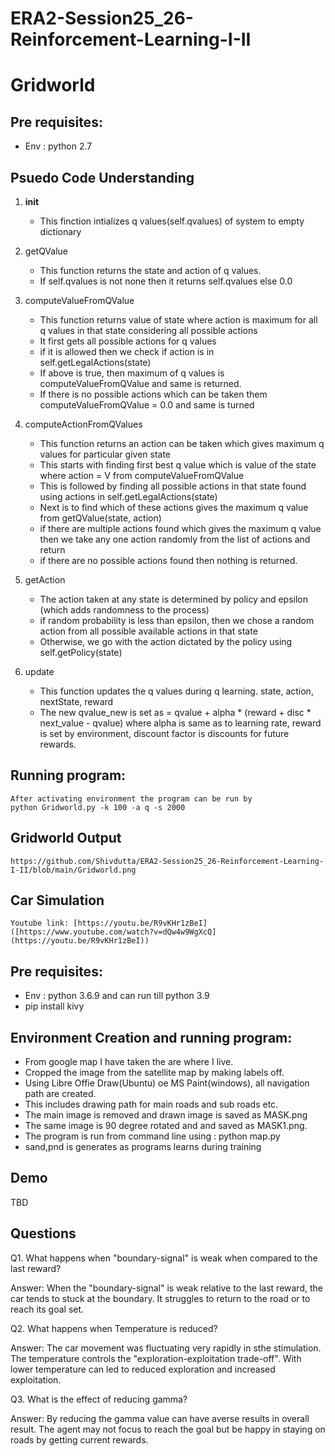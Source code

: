 # ERA2-Session25_26-Reinforcement-Learning-I-II

# Gridworld

## Pre requisites:
- Env : python 2.7

## Psuedo Code Understanding

1. __init__
    - This finction intializes q values(self.qvalues) of system to empty dictionary

2. getQValue
    - This function returns the state and action of q values.
    - If self.qvalues is not none then it returns self.qvalues else 0.0

3. computeValueFromQValue
    - This function returns value of state where action is maximum for all q values in that state considering all possible actions 
    - It first gets all possible actions for q values
    - if it is allowed then we check if action is in self.getLegalActions(state)
    - If above is true, then maximum of q values is computeValueFromQValue and same is returned. 
    - If there is no possible actions which can be taken them computeValueFromQValue = 0.0 and same is turned

4. computeActionFromQValues
    - This function returns an action can be taken which gives maximum q values for particular given state
    - This starts with finding first best q value which is value of the state where action = V from computeValueFromQValue
    - This is followed by finding all possible actions in that state found using actions in self.getLegalActions(state)
    - Next is to find which of these actions gives the maximum q value from getQValue(state, action)
    - if there are multiple actions found which gives the maximum q value then we take any one action randomly from the list of actions and return
    - if there are no possible actions found then nothing is returned. 

5. getAction
    - The action taken at any state is determined by policy and epsilon (which adds randomness to the process)
    - if random probability is less than epsilon, then we chose a random action from all possible available actions in that state
    - Otherwise, we go with the action dictated by the policy using self.getPolicy(state)

6. update
    - This function updates the q values during q learning. state, action, nextState, reward
    - The new qvalue_new is set as = qvalue + alpha * (reward + disc * next_value - qvalue)
      where alpha is same as to learning rate, reward is set by environment,  discount factor is discounts for future rewards.

## Running program:
    After activating environment the program can be run by
    python Gridworld.py -k 100 -a q -s 2000

## Gridworld Output
    https://github.com/Shivdutta/ERA2-Session25_26-Reinforcement-Learning-I-II/blob/main/Gridworld.png

## Car Simulation 
    Youtube link: [https://youtu.be/R9vKHr1zBeI]([https://www.youtube.com/watch?v=dQw4w9WgXcQ](https://youtu.be/R9vKHr1zBeI))

## Pre requisites:
- Env : python 3.6.9 and can run till python 3.9
- pip install kivy

## Environment Creation and running program:
- From google map I have taken the are where I live.
- Cropped the image from the satellite map by  making labels off.
- Using Libre Offie Draw(Ubuntu) oe MS Paint(windows), all navigation path are created.
- This includes drawing path for main roads and sub roads etc. 
- The main image is removed and drawn image is saved as MASK.png
- The same image is 90 degree rotated and and saved as MASK1.png.
- The program is run from command line using :
  python map.py
- sand,pnd is generates as programs learns during training

## Demo

TBD

## Questions

Q1. What happens when "boundary-signal" is weak when compared to the last reward?

Answer: When the "boundary-signal" is weak relative to the last reward, the car tends to stuck at the boundary. It struggles to return to the road or to reach its goal set.

Q2. What happens when Temperature is reduced?

Answer: The car movement was fluctuating very rapidly in sthe stimulation. The temperature controls the "exploration-exploitation trade-off". With lower temperature can led to reduced exploration and increased exploitation.

Q3. What is the effect of reducing gamma? 

Answer: By reducing the gamma value  can have averse results in overall result. The agent may not focus to reach the goal but be happy in staying on roads by getting current rewards.

